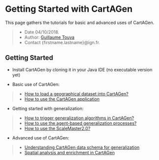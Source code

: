 # Getting Started with CartAGen
This page gathers the tutorials for basic and advanced uses of CartAGen.

> - Date 04/10/2018.
> - Author: [Guillaume Touya][1]
> - Contact {firstname.lastname}@ign.fr.


Getting Started
-------------

- Install CartAGen by cloning it in your Java IDE (no executable version yet)

- Basic use of CartAGen:

> - [How to load a geographical dataset into CartAGen?][3]
> - [How to use the CartAGen application][2]

- Getting started with generalization:

> - [How to trigger generalization algorithms in CartAGen?][4]
> - [How to use the agent-based generalization processes?][5]
> - [How to use the ScaleMaster2.0?][6]

- Advanced use of CartAGen:

> - [Understanding CartAGen data schema for generalization][8]
> - [Spatial analysis and enrichment in CartAGen][7]



[1]: https://umrlastig.github.io/guillaume-touya/
[2]: docs/tuto_gui.md
[3]: docs/tuto_import_data.md
[4]: docs/tuto_generalization_algo.md
[5]: docs/tuto_agents.md
[6]: docs/tuto_scalemaster.md
[7]: docs/spatial_analysis.md
[8]: docs/tuto_schema.md
